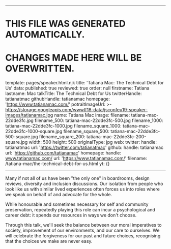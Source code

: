 ----

# THIS FILE WAS GENERATED AUTOMATICALLY.
# CHANGES MADE HERE WILL BE OVERWRITTEN.

template: pages/speaker.html.njk
title: 'Tatiana Mac: The Technical Debt for Us'
data:
  published: true
  reviewed: true
  order: null
  firstname: Tatiana
  lastname: Mac
  talkTitle: The Technical Debt for Us
  twitterHandle: tatianatmac
  githubHandle: tatianamac
  homepage: 'https://www.tatianamac.com/'
  potraitImageUrl: >-
    https://storage.googleapis.com/wwwtf18-data/jsconfeu19-speaker-images/tatianamac.jpg
  name: Tatiana Mac
  image:
    filename: tatiana-mac-22dde3fc.jpg
    filename_500: tatiana-mac-22dde3fc-500.jpg
    filename_1000: tatiana-mac-22dde3fc-1000.jpg
    filename_square_1000: tatiana-mac-22dde3fc-1000-square.jpg
    filename_square_500: tatiana-mac-22dde3fc-500-square.jpg
    filename_square_200: tatiana-mac-22dde3fc-200-square.jpg
    width: 500
    height: 500
    originalType: jpg
  web:
    twitter:
      handle: tatianatmac
      url: 'https://twitter.com/tatianatmac'
    github:
      handle: tatianamac
      url: 'https://github.com/tatianamac'
    homepage:
      handle: www.tatianamac.com/
      url: 'https://www.tatianamac.com/'
filename: /tatiana-mac/the-technical-debt-for-us.html
yt: {}

----

Many if not all of us have been "the only one" in boardrooms, design reviews,
diversity and inclusion discussions. Our isolation from people who look like us
with similar lived experiences often forces us into roles where we speak on
behalf of and advocate for the whole.

While honourable and sometimes necessary for self and community preservation,
repeatedly playing this role can incur a psychological and career debt: it
spends our resources in ways we don't choose.

Through this talk, we'll seek the balance between our moral imperatives to
society, improvement of our environments, and our care to ourselves. We will
celebrate the forgiveness for our past and future choices, recognising that the
choices we make are never easy.